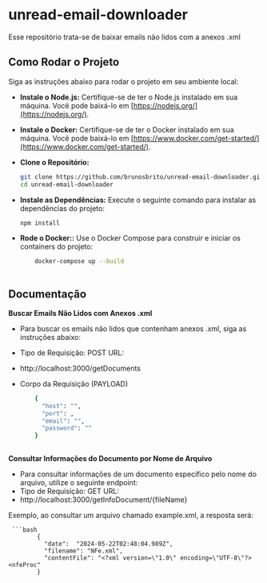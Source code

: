 # unread-email-downloader
Esse repositório trata-se de baixar emails não lidos com a anexos .xml

## Como Rodar o Projeto

Siga as instruções abaixo para rodar o projeto em seu ambiente local:

 - **Instale o Node.js:**
   Certifique-se de ter o Node.js instalado em sua máquina. Você pode baixá-lo em [https://nodejs.org/](https://nodejs.org/).

 - **Instale o Docker:**
   Certifique-se de ter o Docker instalado em sua máquina. Você pode baixá-lo em [https://www.docker.com/get-started/](https://www.docker.com/get-started/).

 - **Clone o Repositório:**
   ```bash
   git clone https://github.com/brunosbrito/unread-email-downloader.git
   cd unread-email-downloader

 - **Instale as Dependências:**
    Execute o seguinte comando para instalar as dependências do projeto:
    ```bash
    npm install
    
 - **Rode o Docker::**
    Use o Docker Compose para construir e iniciar os containers do projeto:
    ```bash
        docker-compose up --build
        
## Documentação
**Buscar Emails Não Lidos com Anexos .xml**

 - Para buscar os emails não lidos que contenham anexos .xml, siga as
   instruções abaixo: 
 - Tipo de Requisição: POST URL:
 - http://localhost:3000/getDocuments
 - Corpo da Requisição (PAYLOAD)

    

    ```bash
        {
          "host": "",
          "port": ,
          "email": "",
          "password": ""
        }
        
**Consultar Informações do Documento por Nome de Arquivo**

 - Para consultar informações de um documento específico pelo nome do arquivo, utilize o seguinte endpoint: 
 - Tipo de Requisição: GET URL:
 - http://localhost:3000/getInfoDocument/{fileName}

  Exemplo, ao consultar um arquivo chamado example.xml, a resposta será:

   

     ```bash 
            {
              "date":  "2024-05-22T02:48:04.989Z",
              "filename": "NFe.xml",
              "contentFile": "<?xml version=\"1.0\" encoding=\"UTF-8\"?><nfeProc"
            }
        

